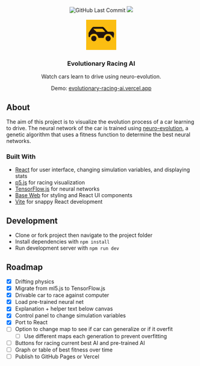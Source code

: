 <div align="center">
  <img src="https://img.shields.io/github/last-commit/anthfgreco/evolutionary-racing-ai" 
       alt="GitHub Last Commit"/>
  <img src="https://img.shields.io/github/repo-size/anthfgreco/evolutionary-racing-ai" 
       alt"GitHub Repo Size"/>
</div>

<!-- PROJECT LOGO -->
<br />
<div align="center">
  <a href="https://github.com/anthfgreco/evolutionary-racing-ai">
    <img src="favicon\android-chrome-192x192.png" alt="Logo" width="80" height="80">
  </a>

  <h3 align="center">Evolutionary Racing AI</h3>

  <p align="center">
    Watch cars learn to drive using neuro-evolution.
  </p>
  <p align="center">
    Demo: <a href="https://evolutionary-racing-ai.vercel.app/">evolutionary-racing-ai.vercel.app</a>
  </p>
</div>

## About

The aim of this project is to visualize the evolution process of a car learning to drive. The neural network of the car is trained using [neuro-evolution](https://en.wikipedia.org/wiki/Neuroevolution), a genetic algorithm that uses a fitness function to determine the best neural networks.

### Built With

- [React](https://reactjs.org/) for user interface, changing simulation variables, and displaying stats
- [p5.js](https://p5js.org/) for racing visualization
- [TensorFlow.js](https://www.tensorflow.org/js) for neural networks
- [Base Web](https://baseweb.design/) for styling and React UI components
- [Vite](https://vitejs.dev/) for snappy React development

## Development

- Clone or fork project then navigate to the project folder
- Install dependencies with `npm install`
- Run development server with `npm run dev`

## Roadmap

- [x] Drifting physics
- [x] Migrate from ml5.js to TensorFlow.js
- [x] Drivable car to race against computer
- [x] Load pre-trained neural net
- [x] Explanation + helper text below canvas
- [x] Control panel to change simulation variables
- [x] Port to React
- [ ] Option to change map to see if car can generalize or if it overfit
  - [ ] Use different maps each generation to prevent overfitting
- [ ] Buttons for racing current best AI and pre-trained AI
- [ ] Graph or table of best fitness over time
- [ ] Publish to GitHub Pages or Vercel
